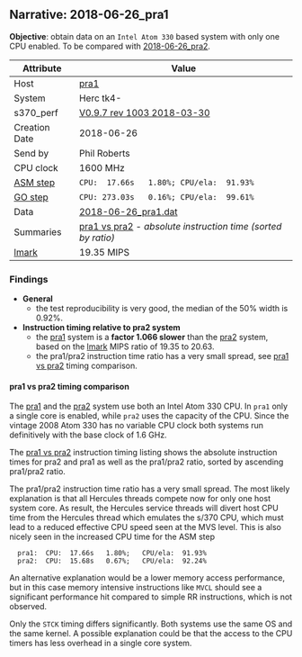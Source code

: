 ## Narrative: 2018-06-26_pra1

**Objective**: obtain data on an `Intel Atom 330` based system with only one CPU enabled. 
To be compared with [2018-06-26_pra2](2018-06-26_pra2.md).

| Attribute | Value |
| --------- | ----- |
| Host   | [pra1](hostinfo_pra1.md) |
| System | Herc tk4- |
| s370_perf | [V0.9.7  rev  1003  2018-03-30](https://github.com/wfjm/s370-perf/blob/2685ff0/codes/s370_perf.asm) |
| Creation Date | 2018-06-26 |
| Send by | Phil Roberts |
| CPU clock | 1600 MHz |
| [ASM step](README_narr.md#user-content-asm) | `CPU:  17.66s   1.80%; CPU/ela:  91.93%` |
| [GO step](README_narr.md#user-content-go)   | `CPU: 273.03s   0.16%; CPU/ela:  99.61%` |
| Data | [2018-06-26_pra1.dat](../data/2018-06-26_pra1.dat) |
| Summaries | [pra1 vs pra2](sum_2018-06-26_pra2_and_pra1.dat) - _absolute instruction time (sorted by ratio)_ |
| [lmark](README_narr.md#user-content-lmark) | 19.35 MIPS |

### <a id="find">Findings</a>
- **General**
  - the test reproducibility is very good, the median of the 50% width is 0.92%.
- **Instruction timing relative to pra2 system**
  - the [pra1](hostinfo_pra1.md) system is a **factor 1.066 slower**
    than the [pra2](hostinfo_pra2.md) system,
    based on the [lmark](README_narr.md#user-content-lmark) MIPS ratio of
    19.35 to 20.63.
  - the pra1/pra2 instruction time ratio has a very small spread, see
    [pra1 vs pra2](#user-content-find-vs-pra2)
    timing comparison.

#### <a id="find-vs-pra2">pra1 vs pra2 timing comparison</a>

The [pra1](hostinfo_pra1.md) and the [pra2](hostinfo_pra2.md) system use
both an Intel Atom 330 CPU. In `pra1` only a single core is enabled, while
`pra2` uses the capacity of the CPU. Since the vintage 2008 Atom 330 has
no variable CPU clock both systems run definitively with the base clock
of 1.6 GHz.

The [pra1 vs pra2](sum_2018-06-26_pra2_and_pra1.dat) instruction timing
listing shows the absolute instruction times for pra2 and pra1 as well as
the pra1/pra2 ratio, sorted by ascending pra1/pra2 ratio.

The pra1/pra2 instruction time ratio has a very small spread.
The most likely explanation is that all Hercules threads compete now for
only one host system core. As result, the Hercules service threads will
divert host CPU time from the Hercules thread which emulates the s/370 CPU,
which must lead to a reduced effective CPU speed seen at the MVS level.
This is also nicely seen in the increased CPU time for the ASM step
```
  pra1:  CPU:  17.66s   1.80%;   CPU/ela:  91.93%
  pra2:  CPU:  15.68s   0.67%;   CPU/ela:  92.24%
```

An alternative explanation would be a lower memory access performance,
but in this case memory intensive instructions like `MVCL` should see
a significant performance hit compared to simple RR instructions, which
is not observed.

Only the `STCK` timing differs significantly. Both systems use the same OS
and the same kernel. A possible explanation could be that the access to
the CPU timers has less overhead in a single core system.
